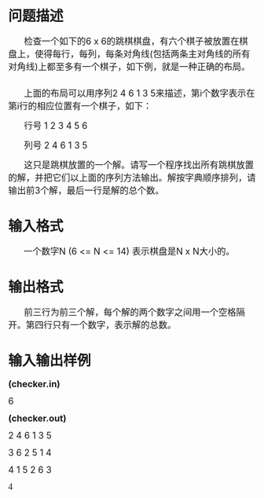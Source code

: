 

# 问题描述

<span></span></span></span> 
</p>
<p style="text-indent:24pt;">
<span><span style="font-size:18px;"><span style="font-family:宋体;font-size:18px;">检查一个如下的</span></span><span style="font-size:18px;">6 x 6</span><span style="font-size:18px;"><span style="font-family:宋体;font-size:18px;">的跳棋棋盘，有六个棋子被放置在棋盘上，使得每行，每列，每条对角线</span></span><span style="font-size:18px;">(</span><span style="font-size:18px;"><span style="font-family:宋体;font-size:18px;">包括两条主对角线的所有对角线</span></span><span style="font-size:18px;">)</span><span style="font-size:18px;"><span style="font-family:宋体;font-size:18px;">上都至多有一个棋子，如下例，就是一种正确的布局。</span></span></span> 
</p>
<img alt="" src="/upload/image/20130723/20130723154915_96337.jpg"/><br/>
<p style="text-indent:24pt;">
<span style="font-size:small;"><span style="font-size:18px;"><span style="font-family:宋体;font-size:18px;">上面的布局可以用序列</span></span><span style="font-size:18px;">2 4 6 1 3 5</span><span style="font-size:18px;"><span style="font-family:宋体;font-size:18px;">来描述，第</span></span><span style="font-size:18px;">i</span><span style="font-size:18px;"><span style="font-family:宋体;font-size:18px;">个数字表示在第</span></span><span style="font-size:18px;">i</span><span style="font-size:18px;"><span style="font-family:宋体;font-size:18px;">行的相应位置有一个棋子，如下：</span></span><span style="font-family:;"> <span></span></span></span> 
</p>
<p style="text-indent:24pt;">
<span style="font-size:small;"><span style="font-size:18px;"><span style="font-family:宋体;font-size:18px;">行号</span></span><span style="font-size:18px;"> 1 2 3 4 5 6</span></span> 
</p>
<p style="text-indent:24pt;">
<span style="font-size:small;"><span style="font-size:18px;"><span style="font-family:宋体;font-size:18px;">列号</span></span><span style="font-size:18px;"> 2 4 6 1 3 5</span></span> 
</p>
<p style="text-indent:24pt;">
<span style="font-size:small;"><span style="font-size:18px;"><span style="font-family:宋体;font-size:18px;">这只是跳棋放置的一个解。请写一个程序找出所有跳棋放置的解，并把它们以上面的序列方法输出。解按字典顺序排列，请输出前</span></span><span style="font-size:18px;">3</span><span style="font-size:18px;"><span style="font-family:宋体;font-size:18px;">个解，最后一行是解的总个数。</span></span><span style="font-family:;"> </span></span> 
</p>

# 输入格式


<p style="text-indent:23.65pt;">
<span style="font-size:small;"><span style="font-size:18px;"><span style="font-family:宋体;font-size:18px;">一个数字</span></span><span style="font-size:18px;">N (6 &lt;= N &lt;= 14) </span><span style="font-size:18px;"><span style="font-family:宋体;font-size:18px;">表示棋盘是</span></span><span style="font-size:18px;">N x N</span><span style="font-size:18px;"><span style="font-family:宋体;font-size:18px;">大小的。</span></span><span style="font-family:;"> </span></span> 
</p>

# 输出格式


<p style="text-indent:24pt;">
<span style="font-size:small;"><span style="font-size:18px;"><span style="font-family:宋体;font-size:18px;">前三行为前三个解，每个解的两个数字之间用一个空格隔开。第四行只有一个数字，表示解的总数。</span></span><span style="font-family:;"> <span></span></span></span> 
</p>

# 输入输出样例


<p>
<b><span style="font-size:18px;">(checker.in)</span></b> 
</p>
<p>
<span style="font-size:18px;"><span style="font-size:18px;">6</span></span> 
</p>
<p>
<b><span style="font-size:18px;">(checker.out)</span></b> 
</p>
<p>
<span style="font-size:18px;"><span style="font-size:18px;">2 4 6 1 3 5</span></span> 
</p>
<p>
<span style="font-size:18px;"><span style="font-size:18px;">3 6 2 5 1 4</span></span> 
</p>
<p>
<span style="font-size:18px;"><span style="font-size:18px;">4 1 5 2 6 3</span></span> 
</p>
<p>
<span style="font-size:18px;"><span style="font-family:宋体;font-size:18px;">4</span></span> 
</p>
